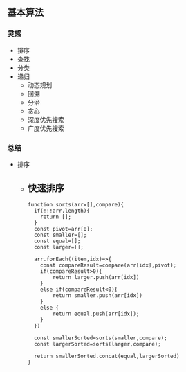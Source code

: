 ## 基本算法
### 灵感
- 排序
- 查找
- 分类
- 递归
  - 动态规划
  - 回溯
  - 分治
  - 贪心
  - 深度优先搜索
  - 广度优先搜索

### 总结
- 排序
  - 快速排序
    -
    ```
    function sorts(arr=[],compare){
      if(!!!arr.length){
        return [];
      }
      const pivot=arr[0];
      const smaller=[];
      const equal=[];
      const larger=[];

      arr.forEach((item,idx)=>{
        const compareResult=compare(arr[idx],pivot);
        if(compareResult>0){
            return larger.push(arr[idx])
        }
        else if(compareResult<0){
            return smaller.push(arr[idx])
        }
        else {
            return equal.push(arr[idx]);
        }
      })

      const smallerSorted=sorts(smaller,compare);
      const largerSorted=sorts(larger,compare);

      return smallerSorted.concat(equal,largerSorted)
    }
    ```